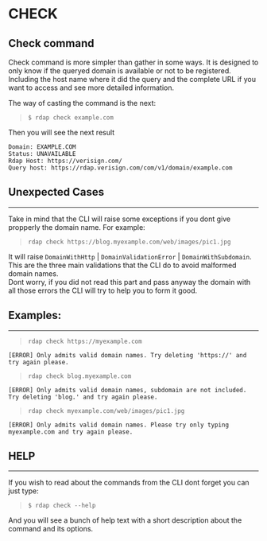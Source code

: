 # CHECK

## Check command
Check command is more simpler than gather in some ways. It is designed to only know if the queryed domain is available or not to be registered. Including the host name where it did the query and the complete URL if you want to access and see more detailed information.

The way of casting the command is the next:

> `$ rdap check example.com`

Then you will see the next result

    Domain: EXAMPLE.COM
    Status: UNAVAILABLE
    Rdap Host: https://verisign.com/
    Query host: https://rdap.verisign.com/com/v1/domain/example.com


## Unexpected Cases
--------------------------------------------------------

Take in mind that the CLI will raise some exceptions if you dont give propperly the domain name. For example: 

> `rdap check https://blog.myexample.com/web/images/pic1.jpg`

It will raise `DomainWithHttp` | `DomainValidationError` | `DomainWithSubdomain`. This are the three main validations that the CLI do to avoid malformed domain names. \
Dont worry, if you did not read this part and pass anyway the domain with all those errors the CLI will try to help you to form it good.


## Examples:
--------------------------------------------------------
> `rdap check https://myexample.com`

    [ERROR] Only admits valid domain names. Try deleting 'https://' and try again please.

> `rdap check blog.myexample.com`

    [ERROR] Only admits valid domain names, subdomain are not included. Try deleting 'blog.' and try again please.

> `rdap check myexample.com/web/images/pic1.jpg`

    [ERROR] Only admits valid domain names. Please try only typing myexample.com and try again please.


## HELP
--------------------------------------------------------
If you wish to read about the commands from the CLI dont forget you can just type:

> `$ rdap check --help`

And you will see a bunch of help text with a short description about the command and its options.